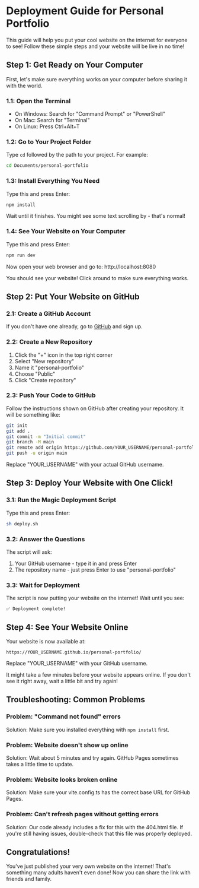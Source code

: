 
# Deployment Guide for Personal Portfolio

This guide will help you put your cool website on the internet for everyone to see! Follow these simple steps and your website will be live in no time!

## Step 1: Get Ready on Your Computer

First, let's make sure everything works on your computer before sharing it with the world.

### 1.1: Open the Terminal

- On Windows: Search for "Command Prompt" or "PowerShell"
- On Mac: Search for "Terminal" 
- On Linux: Press Ctrl+Alt+T

### 1.2: Go to Your Project Folder

Type `cd` followed by the path to your project. For example:

```sh
cd Documents/personal-portfolio
```

### 1.3: Install Everything You Need

Type this and press Enter:

```sh
npm install
```

Wait until it finishes. You might see some text scrolling by - that's normal!

### 1.4: See Your Website on Your Computer

Type this and press Enter:

```sh
npm run dev
```

Now open your web browser and go to: http://localhost:8080

You should see your website! Click around to make sure everything works.

## Step 2: Put Your Website on GitHub

### 2.1: Create a GitHub Account

If you don't have one already, go to [GitHub](https://github.com) and sign up.

### 2.2: Create a New Repository

1. Click the "+" icon in the top right corner
2. Select "New repository"
3. Name it "personal-portfolio"
4. Choose "Public" 
5. Click "Create repository"

### 2.3: Push Your Code to GitHub

Follow the instructions shown on GitHub after creating your repository. It will be something like:

```sh
git init
git add .
git commit -m "Initial commit"
git branch -M main
git remote add origin https://github.com/YOUR_USERNAME/personal-portfolio.git
git push -u origin main
```

Replace "YOUR_USERNAME" with your actual GitHub username.

## Step 3: Deploy Your Website with One Click!

### 3.1: Run the Magic Deployment Script

Type this and press Enter:

```sh
sh deploy.sh
```

### 3.2: Answer the Questions

The script will ask:
1. Your GitHub username - type it in and press Enter
2. The repository name - just press Enter to use "personal-portfolio"

### 3.3: Wait for Deployment

The script is now putting your website on the internet! Wait until you see:
```
✅ Deployment complete!
```

## Step 4: See Your Website Online

Your website is now available at:
```
https://YOUR_USERNAME.github.io/personal-portfolio/
```

Replace "YOUR_USERNAME" with your GitHub username.

It might take a few minutes before your website appears online. If you don't see it right away, wait a little bit and try again!

## Troubleshooting: Common Problems

### Problem: "Command not found" errors
Solution: Make sure you installed everything with `npm install` first.

### Problem: Website doesn't show up online
Solution: Wait about 5 minutes and try again. GitHub Pages sometimes takes a little time to update.

### Problem: Website looks broken online
Solution: Make sure your vite.config.ts has the correct base URL for GitHub Pages.

### Problem: Can't refresh pages without getting errors
Solution: Our code already includes a fix for this with the 404.html file. If you're still having issues, double-check that this file was properly deployed.

## Congratulations!
You've just published your very own website on the internet! That's something many adults haven't even done! Now you can share the link with friends and family.
